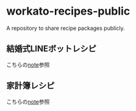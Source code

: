 # workato-recipes-public
A repository to share recipe packages publicly.

## 結婚式LINEボットレシピ
こちらの[note](https://note.com/atsuya_yamakawa/n/n33ffe02a68e1)参照

## 家計簿レシピ
こちらの[note](https://note.com/atsuya_yamakawa/n/n27827938776e)参照
